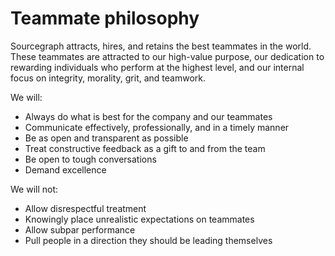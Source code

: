 # Teammate philosophy

Sourcegraph attracts, hires, and retains the best teammates in the world. These teammates are attracted to our high-value purpose, our dedication to rewarding individuals who perform at the highest level, and our internal focus on integrity, morality, grit, and teamwork.

We will:

* Always do what is best for the company and our teammates
* Communicate effectively, professionally, and in a timely manner
* Be as open and transparent as possible
* Treat constructive feedback as a gift to and from the team
* Be open to tough conversations
* Demand excellence

We will not:

* Allow disrespectful treatment
* Knowingly place unrealistic expectations on teammates
* Allow subpar performance
* Pull people in a direction they should be leading themselves
